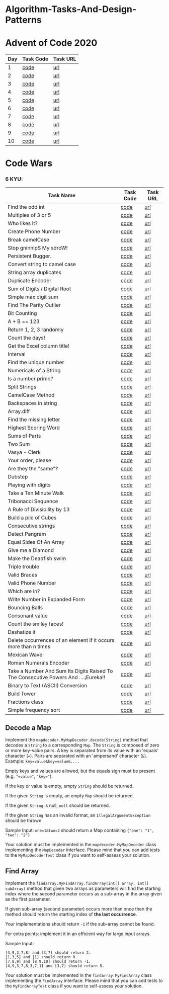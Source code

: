 # Algorithm-Tasks-And-Design-Patterns


# Advent of Code 2020

| Day | Task Code                                                                                                                                  | Task URL                                    |
|-----|--------------------------------------------------------------------------------------------------------------------------------------------|---------------------------------------------|
| 1   | [code](https://github.com/rmaduzia/Algorithm-Tasks-And-Design-Patterns/blob/master/src/main/java/algorithms/adventOfCode/AdventDay1.java)  | [url](https://adventofcode.com/2020/day/1)  |
| 2   | [code](https://github.com/rmaduzia/Algorithm-Tasks-And-Design-Patterns/blob/master/src/main/java/algorithms/adventOfCode/AdventDay2.java)  | [url](https://adventofcode.com/2020/day/2)  |
| 3   | [code](https://github.com/rmaduzia/Algorithm-Tasks-And-Design-Patterns/blob/master/src/main/java/algorithms/adventOfCode/AdventDay3.java)  | [url](https://adventofcode.com/2020/day/3)  |
| 4   | [code](https://github.com/rmaduzia/Algorithm-Tasks-And-Design-Patterns/blob/master/src/main/java/algorithms/adventOfCode/AdventDay4.java)  | [url](https://adventofcode.com/2020/day/4)  |
| 5   | [code](https://github.com/rmaduzia/Algorithm-Tasks-And-Design-Patterns/blob/master/src/main/java/algorithms/adventOfCode/AdventDay5.java)  | [url](https://adventofcode.com/2020/day/5)  |
| 6   | [code](https://github.com/rmaduzia/Algorithm-Tasks-And-Design-Patterns/blob/master/src/main/java/algorithms/adventOfCode/AdventDay6.java)  | [url](https://adventofcode.com/2020/day/6)  |
| 7   | [code](https://github.com/rmaduzia/Algorithm-Tasks-And-Design-Patterns/blob/master/src/main/java/algorithms/adventOfCode/AdventDay7.java)  | [url](https://adventofcode.com/2020/day/7)  |
| 8   | [code](https://github.com/rmaduzia/Algorithm-Tasks-And-Design-Patterns/blob/master/src/main/java/algorithms/adventOfCode/AdventDay8.java)  | [url](https://adventofcode.com/2020/day/8)  |
| 9   | [code](https://github.com/rmaduzia/Algorithm-Tasks-And-Design-Patterns/blob/master/src/main/java/algorithms/adventOfCode/AdventDay9.java)  | [url](https://adventofcode.com/2020/day/9)  |
| 10  | [code](https://github.com/rmaduzia/Algorithm-Tasks-And-Design-Patterns/blob/master/src/main/java/algorithms/adventOfCode/AdventDay10.java) | [url](https://adventofcode.com/2020/day/10) |




# Code Wars

### 6 KYU:

| Task Name                     | Task Code                                                                                                                                                   | Task URL                                                     |
|-------------------------------|-------------------------------------------------------------------------------------------------------------------------------------------------------------| ------------------------------------------------------------ |
| Find the odd int              | [code](https://github.com/rmaduzia/Algorithm-Tasks-And-Design-Patterns/blob/master/src/main/java/algorithms/codewars/SixKyu/FindTheOddInt.java)             | [url](https://www.codewars.com/kata/54da5a58ea159efa38000836) |
| Multiples of 3 or 5           | [code](https://github.com/rmaduzia/Algorithm-Tasks-And-Design-Patterns/blob/master/src/main/java/algorithms/codewars/SixKyu/MultiplesOf3Or5.java)           | [url](https://www.codewars.com/kata/514b92a657cdc65150000006) |
| Who likes it?                 | [code](https://github.com/rmaduzia/Algorithm-Tasks-And-Design-Patterns/blob/master/src/main/java/algorithms/codewars/SixKyu/WhoLikesIt.java)                | [url](https://www.codewars.com/kata/5266876b8f4bf2da9b000362) |
| Create Phone Number           | [code](https://github.com/rmaduzia/Algorithm-Tasks-And-Design-Patterns/blob/master/src/main/java/algorithms/codewars/SixKyu/CreatePhoneNumber.java)         | [url](https://www.codewars.com/kata/525f50e3b73515a6db000b83) |
| Break camelCase               | [code](https://github.com/rmaduzia/Algorithm-Tasks-And-Design-Patterns/blob/master/src/main/java/algorithms/codewars/SixKyu/BreakCamelCase.java)            | [url](https://www.codewars.com/kata/5208f99aee097e6552000148) |
| Stop gninnipS My sdroW!       | [code](https://github.com/rmaduzia/Algorithm-Tasks-And-Design-Patterns/blob/master/src/main/java/algorithms/codewars/SixKyu/StopGninnipSMySdroW.java)       | [url](https://www.codewars.com/kata/5264d2b162488dc400000001) |
| Persistent Bugger.            | [code](https://github.com/rmaduzia/Algorithm-Tasks-And-Design-Patterns/blob/master/src/main/java/algorithms/codewars/SixKyu/PersistentBugger.java)          | [url](https://www.codewars.com/kata/55bf01e5a717a0d57e0000ec) |
| Convert string to camel case  | [code](https://github.com/rmaduzia/Algorithm-Tasks-And-Design-Patterns/blob/master/src/main/java/algorithms/codewars/SixKyu/ConvertStringToCamelCase.java)  | [url](https://www.codewars.com/kata/517abf86da9663f1d2000003) |
| String array duplicates       | [code](https://github.com/rmaduzia/Algorithm-Tasks-And-Design-Patterns/blob/master/src/main/java/algorithms/codewars/SixKyu/StringArrayDuplicates.java)     | [url](https://www.codewars.com/kata/59f08f89a5e129c543000069) |
| Duplicate Encoder             | [code](https://github.com/rmaduzia/Algorithm-Tasks-And-Design-Patterns/blob/master/src/main/java/algorithms/codewars/SixKyu/DuplicateEncoder.java)          | [url](https://www.codewars.com/kata/54b42f9314d9229fd6000d9c) |
| Sum of Digits / Digital Root  | [code](https://github.com/rmaduzia/Algorithm-Tasks-And-Design-Patterns/blob/master/src/main/java/algorithms/codewars/SixKyu/SumOfDigitsDigitalRoot.java)    | [url](https://www.codewars.com/kata/541c8630095125aba6000c00) |
| Simple max digit sum          | [code](https://github.com/rmaduzia/Algorithm-Tasks-And-Design-Patterns/blob/master/src/main/java/algorithms/codewars/SixKyu/SimpleMaxDigitSum.java)         | [url](https://www.codewars.com/kata/5b162ed4c8c47ea2f5000023) |
| Find The Parity Outlier       | [code](https://github.com/rmaduzia/Algorithm-Tasks-And-Design-Patterns/blob/master/src/main/java/algorithms/codewars/SixKyu/FindTheParityOutlier.java)      | [url](https://www.codewars.com/kata/5526fc09a1bbd946250002dc) |
| Bit Counting                  | [code](https://github.com/rmaduzia/Algorithm-Tasks-And-Design-Patterns/blob/master/src/main/java/algorithms/codewars/SixKyu/BitCounting.java)               | [url](https://www.codewars.com/kata/526571aae218b8ee490006f4) |
| A + B == 123                  | [code](https://github.com/rmaduzia/Algorithm-Tasks-And-Design-Patterns/blob/master/src/main/java/algorithms/codewars/SixKyu/Dinglemouse.java)               | [url](https://www.codewars.com/kata/5966a52ab4f24db1800000cc) |
| Return 1, 2, 3 randomly       | [code](https://github.com/rmaduzia/Algorithm-Tasks-And-Design-Patterns/blob/master/src/main/java/algorithms/codewars/SixKyu/Return123Randomly.java)         | [url](https://www.codewars.com/kata/593e84f16e836ca9a9000054) |
| Count the days!               | [code](https://github.com/rmaduzia/Algorithm-Tasks-And-Design-Patterns/blob/master/src/main/java/algorithms/codewars/SixKyu/CountTheDays.java)              | [url](https://www.codewars.com/kata/5837fd7d44ff282acd000157) |
| Get the Excel column title!   | [code](https://github.com/rmaduzia/Algorithm-Tasks-And-Design-Patterns/blob/master/src/main/java/algorithms/codewars/SixKyu/GetExcelColumnTitle.java)       | [url](https://www.codewars.com/kata/56d082c24f60457198000e77) |
| Interval                      | [code](https://github.com/rmaduzia/Algorithm-Tasks-And-Design-Patterns/blob/master/src/main/java/algorithms/codewars/SixKyu/Interval.java)                  | [url](https://www.codewars.com/kata/5948117018e96c934e000196) |
| Find the unique number        | [code](https://github.com/rmaduzia/Algorithm-Tasks-And-Design-Patterns/blob/master/src/main/java/algorithms/codewars/SixKyu/FindTheUniqueNumber.java)       | [url](https://www.codewars.com/kata/585d7d5adb20cf33cb000235) |
| Numericals of a String        | [code](https://github.com/rmaduzia/Algorithm-Tasks-And-Design-Patterns/blob/master/src/main/java/algorithms/codewars/SixKyu/NumericalsOfAString.java)       | [url](https://www.codewars.com/kata/5b4070144d7d8bbfe7000001) |
| Is a number prime?            | [code](https://github.com/rmaduzia/Algorithm-Tasks-And-Design-Patterns/blob/master/src/main/java/algorithms/codewars/SixKyu/IsANumberPrime.java)            | [url](https://www.codewars.com/kata/5262119038c0985a5b00029f) |
| Split Strings                 | [code](https://github.com/rmaduzia/Algorithm-Tasks-And-Design-Patterns/blob/master/src/main/java/algorithms/codewars/SixKyu/SplitStrings.java)              | [url](https://www.codewars.com/kata/515de9ae9dcfc28eb6000001) |
| CamelCase Method              | [code](https://github.com/rmaduzia/Algorithm-Tasks-And-Design-Patterns/blob/master/src/main/java/algorithms/codewars/SixKyu/CamelCaseMethod.java)           | [url](https://www.codewars.com/kata/587731fda577b3d1b0001196) |
| Backspaces in string          | [code](https://github.com/rmaduzia/Algorithm-Tasks-And-Design-Patterns/blob/master/src/main/java/algorithms/codewars/SixKyu/BackspacesInString.java)        | [url](https://www.codewars.com/kata/5727bb0fe81185ae62000ae3) |
| Array.diff                    | [code](https://github.com/rmaduzia/Algorithm-Tasks-And-Design-Patterns/blob/master/src/main/java/algorithms/codewars/SixKyu/ArrayDiff.java)                 | [url](https://www.codewars.com/kata/523f5d21c841566fde000009) |
| Find the missing letter       | [code](https://github.com/rmaduzia/Algorithm-Tasks-And-Design-Patterns/blob/master/src/main/java/algorithms/codewars/SixKyu/FindTheMissingLetter.java)      | [url](https://www.codewars.com/kata/5839edaa6754d6fec10000a2) |
| Highest Scoring Word          | [code](https://github.com/rmaduzia/Algorithm-Tasks-And-Design-Patterns/blob/master/src/main/java/algorithms/codewars/SixKyu/HighestScoringWord.java)        | [url](https://www.codewars.com/kata/57eb8fcdf670e99d9b000272) |
| Sums of Parts                 | [code](https://github.com/rmaduzia/Algorithm-Tasks-And-Design-Patterns/blob/master/src/main/java/algorithms/codewars/SixKyu/SumsOfParts.java)               | [url](https://www.codewars.com/kata/5ce399e0047a45001c853c2b) |
| Two Sum                       | [code](https://github.com/rmaduzia/Algorithm-Tasks-And-Design-Patterns/blob/master/src/main/java/algorithms/codewars/SixKyu/TwoSum.java)                    | [url](https://www.codewars.com/kata/52c31f8e6605bcc646000082) |
| Vasya - Clerk                 | [code](https://github.com/rmaduzia/Algorithm-Tasks-And-Design-Patterns/blob/master/src/main/java/algorithms/codewars/SixKyu/VasyaClerk.java)                | [url](https://www.codewars.com/kata/555615a77ebc7c2c8a0000b8) |
| Your order, please            | [code](https://github.com/rmaduzia/Algorithm-Tasks-And-Design-Patterns/blob/master/src/main/java/algorithms/codewars/SixKyu/YourOrderPlease.java)           | [url](https://www.codewars.com/kata/55c45be3b2079eccff00010f) |
| Are they the "same"?          | [code](https://github.com/rmaduzia/Algorithm-Tasks-And-Design-Patterns/blob/master/src/main/java/algorithms/codewars/SixKyu/AreTheyTheSame.java)            | [url](https://www.codewars.com/kata/550498447451fbbd7600041c) |
| Dubstep                       | [code](https://github.com/rmaduzia/Algorithm-Tasks-And-Design-Patterns/blob/master/src/main/java/algorithms/codewars/SixKyu/Dubstep.java)                   | [url](https://www.codewars.com/kata/551dc350bf4e526099000ae5) |
| Playing with digits           | [code](https://github.com/rmaduzia/Algorithm-Tasks-And-Design-Patterns/blob/master/src/main/java/algorithms/codewars/SixKyu/PlayingWithDigits.java)         | [url](https://www.codewars.com/kata/5552101f47fc5178b1000050) |
| Take a Ten Minute Walk        | [code](https://github.com/rmaduzia/Algorithm-Tasks-And-Design-Patterns/blob/master/src/main/java/algorithms/codewars/SixKyu/TakeATenMinuteWalk.java)        | [url](https://www.codewars.com/kata/54da539698b8a2ad76000228) |
| Tribonacci Sequence           | [code](https://github.com/rmaduzia/Algorithm-Tasks-And-Design-Patterns/blob/master/src/main/java/algorithms/codewars/SixKyu/TakeATenMinuteWalk.java)        | [url](https://www.codewars.com/kata/556deca17c58da83c00002db) |
| A Rule of Divisibility by 13  | [code](https://github.com/rmaduzia/Algorithm-Tasks-And-Design-Patterns/blob/master/src/main/java/algorithms/codewars/SixKyu/ARuleOfDivisibilityBy13.java)   | [url](https://www.codewars.com/kata/564057bc348c7200bd0000ff) |
| Build a pile of Cubes         | [code](https://github.com/rmaduzia/Algorithm-Tasks-And-Design-Patterns/blob/master/src/main/java/algorithms/codewars/SixKyu/BuildAPileOfCubes.java)         | [url](https://www.codewars.com/kata/5592e3bd57b64d00f3000047) |
| Consecutive strings           | [code](https://github.com/rmaduzia/Algorithm-Tasks-And-Design-Patterns/blob/master/src/main/java/algorithms/codewars/SixKyu/ConsecutiveStrings.java)        | [url](https://www.codewars.com/kata/56a5d994ac971f1ac500003e) |
| Detect Pangram                | [code](https://github.com/rmaduzia/Algorithm-Tasks-And-Design-Patterns/blob/master/src/main/java/algorithms/codewars/SixKyu/DetectPangram.java)             | [url](https://www.codewars.com/kata/545cedaa9943f7fe7b000048) |
| Equal Sides Of An Array       | [code](https://github.com/rmaduzia/Algorithm-Tasks-And-Design-Patterns/blob/master/src/main/java/algorithms/codewars/SixKyu/EqualSidesOfAnArray.java)       | [url](https://www.codewars.com/kata/5679aa472b8f57fb8c000047) |
| Give me a Diamond             | [code](https://github.com/rmaduzia/Algorithm-Tasks-And-Design-Patterns/blob/master/src/main/java/algorithms/codewars/SixKyu/GiveMeADiamond.java)            | [url](https://www.codewars.com/kata/5503013e34137eeeaa001648) |
| Make the Deadfish swim        | [code](https://github.com/rmaduzia/Algorithm-Tasks-And-Design-Patterns/blob/master/src/main/java/algorithms/codewars/SixKyu/MakeTheDeadfishSwim.java)       | [url](https://www.codewars.com/kata/51e0007c1f9378fa810002a9) |
| Triple trouble                | [code](https://github.com/rmaduzia/Algorithm-Tasks-And-Design-Patterns/blob/master/src/main/java/algorithms/codewars/SixKyu/TripleTrouble.java)             | [url](https://www.codewars.com/kata/55d5434f269c0c3f1b000058) |
| Valid Braces                  | [code](https://github.com/rmaduzia/Algorithm-Tasks-And-Design-Patterns/blob/master/src/main/java/algorithms/codewars/SixKyu/ValidBraces.java)               | [url](https://www.codewars.com/kata/5277c8a221e209d3f6000b56) |
| Valid Phone Number            | [code](https://github.com/rmaduzia/Algorithm-Tasks-And-Design-Patterns/blob/master/src/main/java/algorithms/codewars/SixKyu/ValidPhoneNumber.java)          | [url](https://www.codewars.com/kata/525f47c79f2f25a4db000025) | 
| Which are in?                 | [code](https://github.com/rmaduzia/Algorithm-Tasks-And-Design-Patterns/blob/master/src/main/java/algorithms/codewars/SixKyu/WhichAreIn.java)                | [url](https://www.codewars.com/kata/550554fd08b86f84fe000a58) |
| Write Number in Expanded Form | [code](https://github.com/rmaduzia/Algorithm-Tasks-And-Design-Patterns/blob/master/src/main/java/algorithms/codewars/SixKyu/WriteNumberInExpandedForm.java) | [url](https://www.codewars.com/kata/5842df8ccbd22792a4000245) |
| Bouncing Balls                | [code](https://github.com/rmaduzia/Algorithm-Tasks-And-Design-Patterns/blob/master/src/main/java/algorithms/codewars/SixKyu/BouncingBalls.java)             | [url](https://www.codewars.com/kata/5544c7a5cb454edb3c000047) |
| Consonant value               | [code](https://github.com/rmaduzia/Algorithm-Tasks-And-Design-Patterns/blob/master/src/main/java/algorithms/codewars/SixKyu/ConsonantValue.java)            | [url](https://www.codewars.com/kata/59c633e7dcc4053512000073) |
| Count the smiley faces! | [code](https://github.com/rmaduzia/Algorithm-Tasks-And-Design-Patterns/blob/master/src/main/java/algorithms/codewars/SixKyu/CountTheSmileyFaces.java) | [url](https://www.codewars.com/kata/583203e6eb35d7980400002a) |
| Dashatize it | [code](https://github.com/rmaduzia/Algorithm-Tasks-And-Design-Patterns/blob/master/src/main/java/algorithms/codewars/SixKyu/DashatizeIt.java) | [url](https://www.codewars.com/kata/58223370aef9fc03fd000071) |
| Delete occurrences of an element if it occurs more than n times | [code](https://github.com/rmaduzia/Algorithm-Tasks-And-Design-Patterns/blob/master/src/main/java/algorithms/codewars/SixKyu/DeleteOccurrencesOfAnElementIfItOccursMoreThanNTimes.java) | [url](https://www.codewars.com/kata/554ca54ffa7d91b236000023) |
| Mexican Wave | [code](https://github.com/rmaduzia/Algorithm-Tasks-And-Design-Patterns/blob/master/src/main/java/algorithms/codewars/SixKyu/MexicanWave.java) | [url](https://www.codewars.com/kata/58f5c63f1e26ecda7e000029) |
| Roman Numerals Encoder | [code](https://github.com/rmaduzia/Algorithm-Tasks-And-Design-Patterns/blob/master/src/main/java/algorithms/codewars/SixKyu/RomanNumeralsEncoder.java) | [url](https://www.codewars.com/kata/51b62bf6a9c58071c600001b) |
| Take a Number And Sum Its Digits Raised To The Consecutive Powers And ....¡Eureka!! | [code](https://github.com/rmaduzia/Algorithm-Tasks-And-Design-Patterns/blob/master/src/main/java/algorithms/codewars/SixKyu/TakeANumberAndSumItsDigitsRaisedToTheConsecutivePowersAndEureka.java) | [url](https://www.codewars.com/kata/5626b561280a42ecc50000d1) |
| Binary to Text (ASCII) Conversion | [code](https://github.com/rmaduzia/Algorithm-Tasks-And-Design-Patterns/blob/master/src/main/java/algorithms/codewars/SixKyu/BinaryToTextASCIIConversion.java) | [url](https://www.codewars.com/kata/5583d268479559400d000064) |
| Build Tower | [code](https://github.com/rmaduzia/Algorithm-Tasks-And-Design-Patterns/blob/master/src/main/java/algorithms/codewars/SixKyu/BuildTower.java) | [url](https://www.codewars.com/kata/576757b1df89ecf5bd00073b) |
| Fractions class | [code](https://github.com/rmaduzia/Algorithm-Tasks-And-Design-Patterns/blob/master/src/main/java/algorithms/codewars/SixKyu/FractionsClass.java) | [url](https://www.codewars.com/kata/572bbd7c72a38bd878000a73) |
| Simple frequency sort | [code](https://github.com/rmaduzia/Algorithm-Tasks-And-Design-Patterns/blob/master/src/main/java/algorithms/codewars/SixKyu/SimpleFrequencySort.java) | [url](https://www.codewars.com/kata/5a8d2bf60025e9163c0000bc) |



## Decode a Map 

Implement the `mapdecoder.MyMapDecoder.decode(String)` method that decodes a `String` to a corresponding `Map`.
The `String` is composed of zero or more key-value pairs. A key is separated from its value with an 'equals' character (`=`). Pairs are separated with an 'ampersand' character (`&`). 
Example: `key=value&key=value&....`

Empty keys and values are allowed, but the equals sign must be present (e.g. `"=value"`, `"key="`).

If the key or value is empty, empty `String` should be returned.

If the given `String` is empty, an empty `Map` should be returned.

If the given `String` is null, `null` should be returned.

If the given `String` has an invalid format, an `IllegalArgumentException` should be thrown.

Sample Input: `one=1&two=2`
should return a Map containing `{"one": "1", "two": "2"}`

Your solution must be implemented in the `mapdecoder.MyMapDecoder` class implementing the `MapDecoder` interface.
Please mind that you can add tests to the `MyMapDecoderTest` class if you want to self-assess your solution.





## Find Array 

Implement the `findarray.MyFindArray.findArray(int[] array, int[] subArray)` method that given two arrays as parameters will find the starting index where the second parameter occurs as a sub-array in the array given as the first parameter.

If given sub-array (second parameter) occurs more than once then the method should return the starting index of **the last occurrence**.

Your implementations should return `-1` if the sub-array cannot be found.

For extra points: implement it in an efficient way for large input arrays.

Sample Input:

```
[4,9,3,7,8] and [3,7] should return 2.
[1,3,5] and [1] should return 0.
[7,8,9] and [8,9,10] should return -1.
[4,9,3,7,8,3,7,1] and [3,7] should return 5.
```

Your solution must be implemented in the `findarray.MyFindArray` class implementing the `FindArray` interface.
Please mind that you can add tests to the `MyFindArrayTest` class if you want to self-assess your solution.
